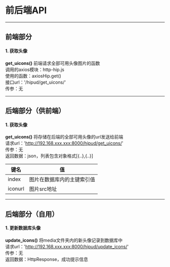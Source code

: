 # 前后端API
--------
## 前端部分
#### 1. 获取头像   
**get_uicons()** 前端请求全部可用头像图片的函数    
调用的axios模块：http-hip.js   
使用的函数：axiosHip.get()   
接口url：'/hipud/get_uicons/'   
传参：无


------------
## 后端部分（供前端）
#### 1. 获取头像
**get_uicons()** 将存储在后端的全部可用头像的url发送给前端   
请求url：'http://192.168.xxx.xxx:8000/hipud/get_uicons/'   
传参：无   
返回数据：json，列表包含对象格式[{..},{..}]

键名     | 值
-------- | -------------
index    | 图片在数据库内的主键索引值
iconurl  | 图片src地址



--------------
## 后端部分（自用）
#### 1. 更新数据库头像   
**update_icons()** 将media文件夹内的新头像记录到数据库中   
请求url：'http://192.168.xxx.xxx:8000/hipud/update_icons/'   
传参：无   
返回数据：HttpResponse，成功提示信息
